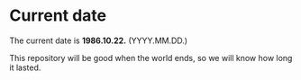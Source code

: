 # Current date

The current date is **1986.10.22.** (YYYY.MM.DD.)

This repository will be good when the world ends, so we will know how long it lasted.